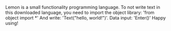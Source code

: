 Lemon is a small functionality programming language. To not write text in this downloaded language, you need to import the object library:
'from object import *'
And write:
'Text("hello, world!")'.
Data input:
'Enter()'
Happy using!
